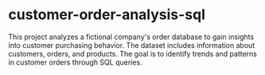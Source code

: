 # customer-order-analysis-sql
This project analyzes a fictional company's order database to gain insights into customer purchasing behavior. The dataset includes information about customers, orders, and products. The goal is to identify trends and patterns in customer orders through SQL queries. 
